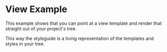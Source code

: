 # View Example

This example shows that you can point at a view template and
render that straight out of your project's tree.

This way the styleguide is a living representation of the templates
and styles in your tree.
